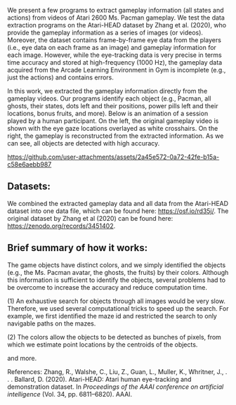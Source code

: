 We present a few programs to extract gameplay information (all states and actions) from videos of Atari 2600 Ms. Pacman gameplay. We test the data extraction programs on the Atari-HEAD dataset by Zhang et al. (2020), who provide the gameplay information as a series of images (or videos). Moreover, the dataset contains frame-by-frame eye data from the players (i.e., eye data on each frame as an image) and gameplay information for each image. However, while the eye-tracking data is very precise in terms time accuracy and stored at high-frequency (1000 Hz), the gameplay data acquired from the Arcade Learning Environment in Gym is incomplete (e.g., just the actions) and contains errors. 

In this work, we extracted the gameplay information directly from the gameplay videos. Our programs identify each object (e.g., Pacman, all ghosts, their states, dots left and their positions, power pills left and their locations, bonus fruits, and more). Below is an animation of a session played by a human participant. On the left, the original gameplay video is shown with the eye gaze locations overlayed as white crosshairs. On the right, the gameplay is reconstructed from the extracted information. As we can see, all objects are detected with high accuracy.

https://github.com/user-attachments/assets/2a45e572-0a72-42fe-b15a-c58e6aebb987

## Datasets:
We combined the extracted gameplay data and all data from the Atari-HEAD dataset into one data file, which can be found here: https://osf.io/rd35j/. The original dataset by Zhang et al (2020) can be found here: https://zenodo.org/records/3451402.

## Brief summary of how it works:
The game objects have distinct colors, and we simply identified the objects (e.g., the Ms. Pacman avatar, the ghosts, the fruits) by their colors. Although this information is sufficient to identify the objects, several problems had to be overcome to increase the accuracy and reduce computation time.

(1) An exhaustive search for objects through all images would be very slow. Therefore, we used several computational tricks to speed up the search. For example, we first identified the maze id and restricted the search to only navigable paths on the mazes.

(2) The colors allow the objects to be detected as bunches of pixels, from which we estimate point locations by the centroids of the objects.

and more.

References:
Zhang, R., Walshe, C., Liu, Z., Guan, L., Muller, K., Whritner, J., . . . Ballard, D. (2020). Atari-HEAD: Atari human eye-tracking and demonstration dataset. In *Proceedings of the AAAI conference on artificial intelligence* (Vol. 34, pp. 6811–6820). AAAI.
